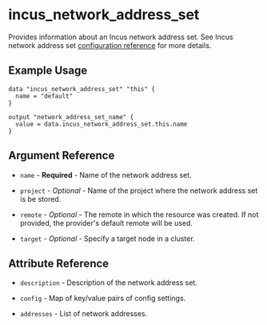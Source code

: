 # incus_network_address_set

Provides information about an Incus network address set.
See Incus network address set [configuration reference](https://linuxcontainers.org/incus/docs/main/howto/network_address_sets/) for more details.

## Example Usage

```hcl
data "incus_network_address_set" "this" {
  name = "default"
}

output "network_address_set_name" {
  value = data.incus_network_address_set.this.name
}
```

## Argument Reference

* `name` - **Required** - Name of the network address set.

* `project` - *Optional* - Name of the project where the network address set is be stored.

* `remote` - *Optional* - The remote in which the resource was created. If
  not provided, the provider's default remote will be used.

* `target` - *Optional* - Specify a target node in a cluster.

## Attribute Reference

* `description` - Description of the network address set.

* `config` - Map of key/value pairs of config settings.

* `addresses` - List of network addresses.
